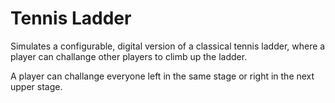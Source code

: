# Tennis Ladder

Simulates a configurable, digital version of a classical tennis ladder,
where a player can challange other players to climb up the ladder.

A player can challange everyone left in the same stage or right in the next upper stage.